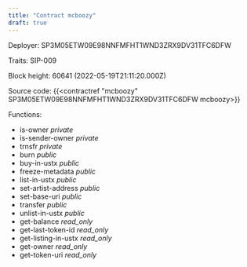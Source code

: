 ```yaml
---
title: "Contract mcboozy"
draft: true
---
```

Deployer: SP3M05ETW09E98NNFMFHT1WND3ZRX9DV31TFC6DFW

Traits:
SIP-009 



Block height: 60641 (2022-05-19T21:11:20.000Z)

Source code: {{<contractref "mcboozy" SP3M05ETW09E98NNFMFHT1WND3ZRX9DV31TFC6DFW mcboozy>}}

Functions:

* is-owner _private_
* is-sender-owner _private_
* trnsfr _private_
* burn _public_
* buy-in-ustx _public_
* freeze-metadata _public_
* list-in-ustx _public_
* set-artist-address _public_
* set-base-uri _public_
* transfer _public_
* unlist-in-ustx _public_
* get-balance _read_only_
* get-last-token-id _read_only_
* get-listing-in-ustx _read_only_
* get-owner _read_only_
* get-token-uri _read_only_
